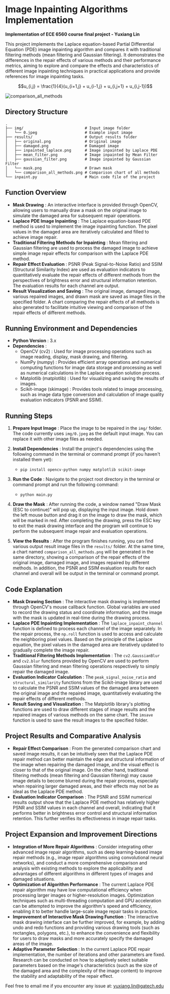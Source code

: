 # Image Inpainting Algorithms Implementation

**Implementation of ECE 6560 course final project - Yuxiang Lin**

This project implements the Laplace equation-based Partial Differential Equation (PDE) image inpainting algorithm and compares it with traditional filtering methods (mean filtering and Gaussian filtering). It demonstrates the differences in the repair effects of various methods and their performance metrics, aiming to explore and compare the effects and characteristics of different image inpainting techniques in practical applications and provide references for image inpainting tasks.

$$u_{i,j} = \frac{1}{4}(u_{i+1,j} + u_{i-1,j} + u_{i,j+1} + u_{i,j-1})$$

![comparison_all_methods](https://github.com/user-attachments/assets/b81e1831-8a47-41d3-94fe-1a18c5bfd50a)


## Directory Structure
```
.
├── img/                           # Input image folder  
│   └── 0.jpeg                     # Example input image  
├── results/                       # Output results folder  
│   ├── original.png               # Original image  
│   ├── damaged.png                # Damaged image  
│   ├── inpainted_laplace.png      # Image inpainted by Laplace PDE  
│   ├── mean_filter.png            # Image inpainted by Mean Filter  
│   ├── gaussian_filter.png        # Image inpainted by Gaussian Filter  
│   └── mask.png                   # Drawn mask  
│   └── comparison_all_methods.png # Comparison chart of all methods  
└── inpaint.py                     # Main code file of the project  
```
## Function Overview

  * **Mask Drawing** : An interactive interface is provided through OpenCV, allowing users to manually draw a mask on the original image to simulate the damaged area for subsequent repair operations.
  * **Laplace PDE Image Inpainting** : The Laplace equation-based PDE method is used to implement the image inpainting function. The pixel values in the damaged area are iteratively calculated and filled to achieve image repair.
  * **Traditional Filtering Methods for Inpainting** : Mean filtering and Gaussian filtering are used to process the damaged image to achieve simple image repair effects for comparison with the Laplace PDE method.
  * **Repair Effect Evaluation** : PSNR (Peak Signal-to-Noise Ratio) and SSIM (Structural Similarity Index) are used as evaluation indicators to quantitatively evaluate the repair effects of different methods from the perspectives of brightness error and structural information retention. The evaluation results for each channel are output.
  * **Result Visualization and Saving** : The original image, damaged image, various repaired images, and drawn mask are saved as image files in the specified folder. A chart comparing the repair effects of all methods is also generated to facilitate intuitive viewing and comparison of the repair effects of different methods.

## Running Environment and Dependencies

  * **Python Version** : 3.x
  * **Dependencies** :
    * OpenCV (cv2) : Used for image processing operations such as image reading, display, mask drawing, and filtering.
    * NumPy (numpy) : Provides efficient array operations and numerical computing functions for image data storage and processing as well as numerical calculations in the Laplace equation solution process.
    * Matplotlib (matplotlib) : Used for visualizing and saving the results of images.
    * Scikit-image (skimage) : Provides tools related to image processing, such as image data type conversion and calculation of image quality evaluation indicators (PSNR and SSIM).

## Running Steps

  1. **Prepare Input Image** : Place the image to be repaired in the `img/` folder. The code currently uses `img/0.jpeg` as the default input image. You can replace it with other image files as needed.
  2. **Install Dependencies** : Install the project's dependencies using the following command in the terminal or command prompt (if you haven't installed them yet):

     * `pip install opencv-python numpy matplotlib scikit-image`

  3. **Run the Code** : Navigate to the project root directory in the terminal or command prompt and run the following command:

     * `python main.py`

  4. **Draw the Mask** : After running the code, a window named "Draw Mask (ESC to continue)" will pop up, displaying the input image. Hold down the left mouse button and drag it on the image to draw the mask, which will be marked in red. After completing the drawing, press the ESC key to exit the mask drawing interface and the program will continue to perform the subsequent image repair and evaluation operations.
  5. **View the Results** : After the program finishes running, you can find various output result image files in the `results/` folder. At the same time, a chart named `comparison_all_methods.png` will be generated in the same directory, showing a comparison of the repair effects of the original image, damaged image, and images repaired by different methods. In addition, the PSNR and SSIM evaluation results for each channel and overall will be output in the terminal or command prompt.

## Code Explanation

  * **Mask Drawing Section** : The interactive mask drawing is implemented through OpenCV's mouse callback function. Global variables are used to record the drawing status and coordinate information, and the image with the mask is updated in real-time during the drawing process.
  * **Laplace PDE Inpainting Implementation** : The `laplace_inpaint_channel` function is defined to process each channel of the image separately. In the repair process, the `np.roll` function is used to access and calculate the neighboring pixel values. Based on the principle of the Laplace equation, the pixel values in the damaged area are iteratively updated to gradually complete the image repair.
  * **Traditional Filtering Methods Implementation** : The `cv2.GaussianBlur` and `cv2.blur` functions provided by OpenCV are used to perform Gaussian filtering and mean filtering operations respectively to simply repair the damaged image.
  * **Evaluation Indicator Calculation** : The `peak_signal_noise_ratio` and `structural_similarity` functions from the Scikit-image library are used to calculate the PSNR and SSIM values of the damaged area between the original image and the repaired image, quantitatively evaluating the repair effects of different methods.
  * **Result Saving and Visualization** : The Matplotlib library's plotting functions are used to draw different stages of image results and the repaired images of various methods on the same chart. The `imsave` function is used to save the result images to the specified folder.

## Project Results and Comparative Analysis

  * **Repair Effect Comparison** : From the generated comparison chart and saved image results, it can be intuitively seen that the Laplace PDE repair method can better maintain the edge and structural information of the image when repairing the damaged image, and the visual effect is closer to that of the original image. On the other hand, traditional filtering methods (mean filtering and Gaussian filtering) may cause image details to become blurred during the repair process, especially when repairing larger damaged areas, and their effects may not be as ideal as the Laplace PDE method.
  * **Evaluation Indicator Comparison** : The PSNR and SSIM numerical results output show that the Laplace PDE method has relatively higher PSNR and SSIM values in each channel and overall, indicating that it performs better in brightness error control and structural information retention. This further verifies its effectiveness in image repair tasks.

## Project Expansion and Improvement Directions

  * **Integration of More Repair Algorithms** : Consider integrating other advanced image repair algorithms, such as deep learning-based image repair methods (e.g., image repair algorithms using convolutional neural networks), and conduct a more comprehensive comparison and analysis with existing methods to explore the applicability and advantages of different algorithms in different types of images and damaged situations.
  * **Optimization of Algorithm Performance** : The current Laplace PDE repair algorithm may have low computational efficiency when processing larger images or higher-resolution images. Optimization techniques such as multi-threading computation and GPU acceleration can be attempted to improve the algorithm's speed and efficiency, enabling it to better handle large-scale image repair tasks in practice.
  * **Improvement of Interactive Mask Drawing Function** : The interactive mask drawing interface can be further improved, for example, by adding undo and redo functions and providing various drawing tools (such as rectangles, polygons, etc.), to enhance the convenience and flexibility for users to draw masks and more accurately specify the damaged areas of the image.
  * **Adaptive Parameter Selection** : In the current Laplace PDE repair implementation, the number of iterations and other parameters are fixed. Research can be conducted on how to adaptively select suitable parameters based on the image's characteristics (such as the size of the damaged area and the complexity of the image content) to improve the stability and adaptability of the repair effect.

Feel free to email me if you encounter any issue at: yuxiang.lin@gatech.edu
